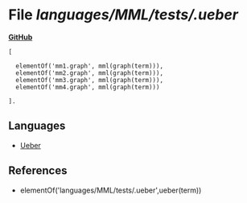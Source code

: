 # File _languages/MML/tests/.ueber_
**[GitHub](https://github.com/softlang/yas/blob/master/languages/MML/tests/.ueber)**
```
[

  elementOf('mm1.graph', mml(graph(term))),
  elementOf('mm2.graph', mml(graph(term))),
  elementOf('mm3.graph', mml(graph(term))),
  elementOf('mm4.graph', mml(graph(term)))

].
```

## Languages
* [Ueber](../languages/Ueber.md)

## References
* elementOf('languages/MML/tests/.ueber',ueber(term))

